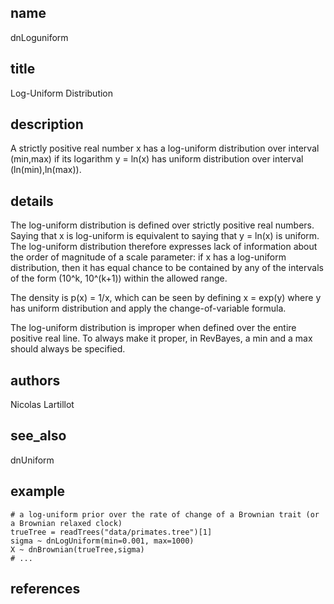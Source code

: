 ## name
dnLoguniform
## title
Log-Uniform Distribution
## description
A strictly positive real number x has a log-uniform distribution over interval (min,max) if its logarithm y = ln(x) has uniform distribution over interval (ln(min),ln(max)).
## details
The log-uniform distribution is defined over strictly positive real numbers. Saying that x is log-uniform is equivalent to saying that y = ln(x) is uniform. The log-uniform distribution therefore expresses lack of information about the order of magnitude of a scale parameter:  if x has a log-uniform distribution, then it has equal chance to be contained by any of the intervals of the form (10^k, 10^(k+1)) within the allowed range.

The density is p(x) = 1/x, which can be seen by defining x = exp(y) where y has uniform distribution and apply the change-of-variable formula.

The log-uniform distribution is improper when defined over the entire positive real line. To always make it proper, in RevBayes, a min and a max should always be specified.

## authors
Nicolas Lartillot
## see_also
dnUniform
## example
	# a log-uniform prior over the rate of change of a Brownian trait (or a Brownian relaxed clock)
	trueTree = readTrees("data/primates.tree")[1]
	sigma ~ dnLogUniform(min=0.001, max=1000)
	X ~ dnBrownian(trueTree,sigma)
	# ...
	
## references
